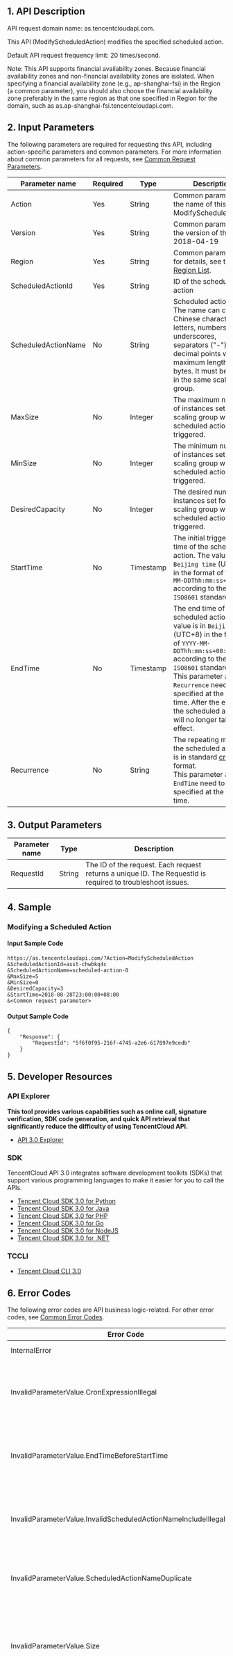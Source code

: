 ## 1. API Description

API request domain name: as.tencentcloudapi.com.

This API (ModifyScheduledAction) modifies the specified scheduled action.

Default API request frequency limit: 20 times/second.

Note: This API supports financial availability zones. Because financial availability zones and non-financial availability zones are isolated. When specifying a financial availability zone (e.g., ap-shanghai-fsi) in the Region (a common parameter), you should also choose the financial availability zone preferably in the same region as that one specified in Region for the domain, such as as.ap-shanghai-fsi.tencentcloudapi.com.



## 2. Input Parameters

The following parameters are required for requesting this API, including action-specific parameters and common parameters. For more information about common parameters for all requests, see [Common Request Parameters](/document/api/377/20426).

| Parameter name | Required | Type | Description |
|---------|---------|---------|---------|
| Action | Yes | String | Common parameter; the name of this API: ModifyScheduledAction |
| Version | Yes | String | Common parameter; the version of this API: 2018-04-19 |
| Region | Yes | String | Common parameters; for details, see the [Region List](/document/api/377/20426#.E5.9C.B0.E5.9F.9F.E5.88.97.E8.A1.A8). |
| ScheduledActionId | Yes | String | ID of the scheduled action |
| ScheduledActionName | No | String | Scheduled action name. The name can contain Chinese characters, letters, numbers, underscores, separators ("-"), and decimal points with a maximum length of 60 bytes. It must be unique in the same scaling group. |
| MaxSize | No | Integer | The maximum number of instances set for the scaling group when the scheduled action is triggered. |
| MinSize | No | Integer | The minimum number of instances set for the scaling group when the scheduled action is triggered. |
| DesiredCapacity | No | Integer | The desired number of instances set for the scaling group when the scheduled action is triggered. |
| StartTime | No | Timestamp | The initial triggering time of the scheduled action. The value is in `Beijing time` (UTC+8) in the format of `YYYY-MM-DDThh:mm:ss+08:00` according to the `ISO8601` standard. |
| EndTime | No | Timestamp | The end time of the scheduled action. The value is in `Beijing time` (UTC+8) in the format of `YYYY-MM-DDThh:mm:ss+08:00` according to the `ISO8601` standard. <br>This parameter and `Recurrence` need to be specified at the same time. After the end time, the scheduled action will no longer take effect. |
| Recurrence | No | String | The repeating mode of the scheduled action. It is in standard [cron](https://zh.wikipedia.org/wiki/Cron) format. <br>This parameter and `EndTime` need to be specified at the same time. |

## 3. Output Parameters

| Parameter name | Type | Description |
|---------|---------|---------|
| RequestId | String | The ID of the request. Each request returns a unique ID. The RequestId is required to troubleshoot issues. |

## 4. Sample

### Modifying a Scheduled Action

#### Input Sample Code

```
https://as.tencentcloudapi.com/?Action=ModifyScheduledAction
&ScheduledActionId=asst-chwbkq4c
&ScheduledActionName=scheduled-action-0
&MaxSize=5
&MinSize=0
&DesiredCapacity=3
&StartTime=2018-08-28T23:00:00+08:00
&<Common request parameter>
```

#### Output Sample Code

```
{
    "Response": {
        "RequestId": "5f6f0f95-216f-4745-a2e6-617897e9cedb"
    }
}
```


## 5. Developer Resources

### API Explorer

**This tool provides various capabilities such as online call, signature verification, SDK code generation, and quick API retrieval that significantly reduce the difficulty of using TencentCloud API.**

* [API 3.0 Explorer](https://console.cloud.tencent.com/api/explorer?Product=as&Version=2018-04-19&Action=ModifyScheduledAction)

### SDK

TencentCloud API 3.0 integrates software development toolkits (SDKs) that support various programming languages to make it easier for you to call the APIs.

* [Tencent Cloud SDK 3.0 for Python](https://github.com/TencentCloud/tencentcloud-sdk-python)
* [Tencent Cloud SDK 3.0 for Java](https://github.com/TencentCloud/tencentcloud-sdk-java)
* [Tencent Cloud SDK 3.0 for PHP](https://github.com/TencentCloud/tencentcloud-sdk-php)
* [Tencent Cloud SDK 3.0 for Go](https://github.com/TencentCloud/tencentcloud-sdk-go)
* [Tencent Cloud SDK 3.0 for NodeJS](https://github.com/TencentCloud/tencentcloud-sdk-nodejs)
* [Tencent Cloud SDK 3.0 for .NET](https://github.com/TencentCloud/tencentcloud-sdk-dotnet)

### TCCLI

* [Tencent Cloud CLI 3.0](https://cloud.tencent.com/document/product/440/6176)

## 6. Error Codes

The following error codes are API business logic-related. For other error codes, see [Common Error Codes](/document/api/377/20428#.E5.85.AC.E5.85.B1.E9.94.99.E8.AF.AF.E7.A0.81).

| Error Code | Description |
|---------|---------|
| InternalError | Internal error |
| InvalidParameterValue.CronExpressionIllegal | The cron expression specified for the scheduled action is invalid. |
| InvalidParameterValue.EndTimeBeforeStartTime | The end time of the scheduled action is ahead of the start time. |
| InvalidParameterValue.InvalidScheduledActionNameIncludeIllegalChar | The scheduled action name contains invalid characters. |
| InvalidParameterValue.ScheduledActionNameDuplicate | The scheduled action name already exists. |
| InvalidParameterValue.Size | The value of maximum, minimum, or the desired number of instances is invalid. |
| InvalidParameterValue.StartTimeBeforeCurrentTime | The start time of the scheduled action is before the current time. |
| InvalidParameterValue.TimeFormat | Wrong time format. |
| InvalidParameterValue.TooLong | Too many values. |
| LimitExceeded.DesiredCapacityLimitExceeded | The desired number of instances exceeds the limit. |
| LimitExceeded.MaxSizeLimitExceeded | The maximum number of instances exceeds the limit. |
| LimitExceeded.MinSizeLimitExceeded | The minimum number of instances is below the limit. |
| LimitExceeded.ScheduledActionLimitExceeded | The number of scheduled actions exceeds the limit. |
| ResourceNotFound.ScheduledActionNotFound | The specified scheduled action does not exist. |
